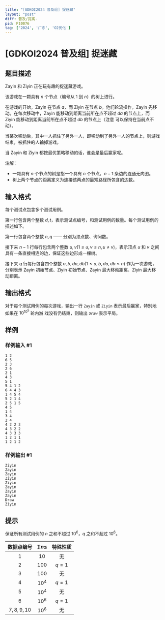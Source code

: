 ```yaml
---
title: "[GDKOI2024 普及组] 捉迷藏"
layout: "post"
diff: 普及/提高-
pid: P10076
tag: ['2024', '广东', 'O2优化']
---
```

# [GDKOI2024 普及组] 捉迷藏
## 题目描述

Zayin 和 Ziyin 正在玩有趣的捉迷藏游戏。

该游戏在一颗具有 $n$ 个节点（编号从 $1$ 到 $n$）的树上进行。

在游戏的开始，Zayin 在节点 $a$，而 Ziyin 在节点 $b$。他们轮流操作，Zayin 先移动。在每次移动中，Zayin
能移动到距离当前所在点不超过 $da$ 的节点上，而 Ziyin 能移动到距离当前所在点不超过 $db$ 的节点上（注意
可以保持在当前点不动）。

当某次移动后，其中一人抓住了另外一人，即移动到了另外一人的节点上，则游戏结束，被抓住的人输掉游戏。

当 Zayin 和 Ziyin 都按最优策略移动的话，谁会是最后赢家呢。

注解：
- 一颗具有 $n$ 个节点的树是指一个具有 $n$ 个节点，$n - 1$ 条边的连通无向图。
- 树上两个节点的距离定义为连接该两点的最短路径所包含的边数。
## 输入格式

每个测试点包含多个测试用例。

第一行包含两个整数 $d, t$，表示测试点编号，和测试用例的数量。每个测试用例的描述如下。

第一行包含两个整数 $n, q$ —— 分别为顶点数、询问数。

接下来 $n-1$ 行每行包含两个整数 $u, v (1 \leq u, v \leq n, u \neq v)$，表示顶点 $u$ 和 $v$ 之间具有一条直接相连的边，保证这些边形成一棵树。

接下来 $q$ 行每行包含四个整数 $a, b, da, db(1 \leq a, b, da, db \leq n)$ 作为一次游戏，分别表示 Zayin 初始节点、Ziyin 初始节点、Zayin 最大移动距离、Ziyin 最大移动距离。
## 输出格式

对于每个测试用例的每次游戏，输出一行 `Zayin` 或 `Ziyin` 表示最后赢家，特别地如果在 $10^{10^5}$ 轮内游
戏没有仍结束，则输出 `Draw` 表示平局。

## 样例

### 样例输入 #1
```
1 2
6 5
2 3
2 6
2 1
4 3
5 1
5 4 1 2
6 4 4 3
1 4 5 4
5 2 1 4
2 5 1 5
4 5
1 4
3 4
2 4
4 2 2 3
4 3 2 2
4 3 3 3
1 2 1 1
1 2 1 2
```
### 样例输出 #1
```
Ziyin
Zayin
Zayin
Ziyin
Ziyin
Zayin
Zayin
Zayin
Draw
Ziyin
```
## 提示

保证所有测试用例的 $n$ 之和不超过 $10^6$，$q$ 之和不超过 $10^6$。

| 数据点编号 | $\sum n \leq$ | 特殊性质 |
| :----------: | :----------: | :----------: |
| $1$ | $10$ | 无 |
| $2$ | $100$ | $q=1$ |
| $3$ | $100$ | 无 |
| $4$ | $10^4$ | $q=1$ |
| $5$ | $10^4$ | 无 |
| $6$ | $10^6$ | $q=1$ |
| $7,8,9,10$ | $10^6$ | 无 |


